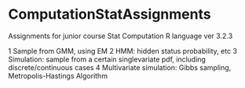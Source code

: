 # ComputationStatAssignments

Assignments for junior course Stat Computation
R language ver 3.2.3

1 Sample from GMM, using EM
2 HMM: hidden status probability, etc
3 Simulation: sample from a certain singlevariate pdf, including discrete/continuous cases
4 Multivariate simulation: Gibbs sampling, Metropolis-Hastings Algorithm
